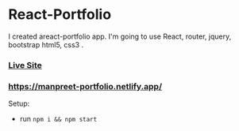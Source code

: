# React-Portfolio

I created areact-portfolio app. I'm going to use React, router, jquery, bootstrap html5, css3 .

### [Live Site](https://manpreet-portfolio.netlify.app/)

### https://manpreet-portfolio.netlify.app/

Setup:

- run `npm i && npm start`

